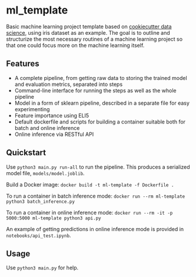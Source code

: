 

ml_template
==============================

Basic machine learning project template based on <a target="_blank" href="https://drivendata.github.io/cookiecutter-data-science/">cookiecutter data science</a>, using iris dataset as an example. The goal is to outline and structurize the most necessary routines of a machine learning project so that one could focus more on the machine learning itself.

Features
------------
- A complete pipeline, from getting raw data to storing the trained model and evaluation metrics, separated into steps
- Command-line interface for running the steps as well as the whole pipeline
- Model in a form of sklearn pipeline, described in a separate file for easy experimenting
- Feature importance using ELI5
- Default dockerfile and scripts for building a container suitable both for batch and online inference
- Online inference via RESTful API 

Quickstart
------------

Use `python3 main.py run-all` to run the pipeline. This produces a serialized model file, `models/model.joblib`.

Build a Docker image: 
`docker build -t ml-template -f Dockerfile .`

To run a container in batch inference mode: 
`docker run --rm ml-template python3 batch_inference.py`

To run a container in online inference mode: 
`docker run --rm -it -p 5000:5000 ml-template python3 api.py`

An example of getting predictions in online inference mode is provided in `notebooks/api_test.ipynb`.

Usage
------------

Use `python3 main.py` for help.
